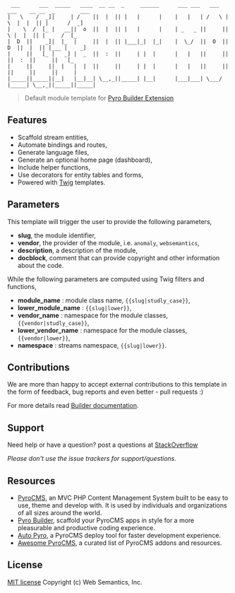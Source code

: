 ```
 ___      ___  _____   ____  __ __  _     ______      ___ ___   ___   ___    __ __  _        ___
|   \    /  _]|     | /    ||  |  || |   |      |    |   |   | /   \ |   \  |  |  || |      /  _]
|    \  /  [_ |   __||  o  ||  |  || |   |      |    | _   _ ||     ||    \ |  |  || |     /  [_
|  D  ||    _]|  |_  |     ||  |  || |___|_|  |_|    |  \_/  ||  O  ||  D  ||  |  || |___ |    _]
|     ||   [_ |   _] |  _  ||  :  ||     | |  |      |   |   ||     ||     ||  :  ||     ||   [_
|     ||     ||  |   |  |  ||     ||     | |  |      |   |   ||     ||     ||     ||     ||     |
|_____||_____||__|   |__|__| \__,_||_____| |__|      |___|___| \___/ |_____| \__,_||_____||_____|
```
> Default module template for [Pyro Builder Extension](https://github.com/websemantics/builder-extension)

## Features

- Scaffold stream entities,
- Automate bindings and routes,
- Generate language files,
- Generate an optional home page (dashboard),
- Include helper functions,
- Use decorators for entity tables and forms,
- Powered with [Twig](http://twig.sensiolabs.org/) templates.

## Parameters

This template will trigger the user to provide the following parameters,

- **slug**, the module identifier,
- **vendor**, the provider of the module, i.e. `anomaly`, `websemantics`,
- **description**, a description of the module,
- **docblock**, comment that can provide copyright and other information about the code.

While the following parameters are computed using Twig filters and functions,

- **module_name** : module class name, `{{slug|studly_case}}`,
- **lower_module_name** : `{{slug|lower}}`,
- **vendor_name** : namespace for the module classes, `{{vendor|studly_case}}`,
- **lower_vendor_name** : namespace for the module classes, `{{vendor|lower}}`,
- **namespace** : streams namespace, `{{slug|lower}}`.

## Contributions

We are more than happy to accept external contributions to this template in the form of feedback, bug reports and even better - pull requests :)

For more details read [Builder documentation](https://github.com/websemantics/builder-extension).

## Support

Need help or have a question? post a questions at [StackOverflow](https://stackoverflow.com/questions/tagged/builder-extension)

*Please don't use the issue trackers for support/questions.*

## Resources

- [PyroCMS](https://github.com/pyrocms/pyrocms), an MVC PHP Content Management System built to be easy to use, theme and develop with. It is used by individuals and organizations of all sizes around the world.
- [Pyro Builder](https://github.com/websemantics/entity_builder-extension), scaffold your PyroCMS apps in style for a more pleasurable and productive coding experience.
- [Auto Pyro](https://github.com/websemantics/auto-pyro), a PyroCMS deploy tool for faster development experience.
- [Awesome PyroCMS](https://github.com/websemantics/awesome-pyrocms), a curated list of PyroCMS addons and resources.

## License

[MIT license](http://opensource.org/licenses/mit-license.php)
Copyright (c) Web Semantics, Inc.
